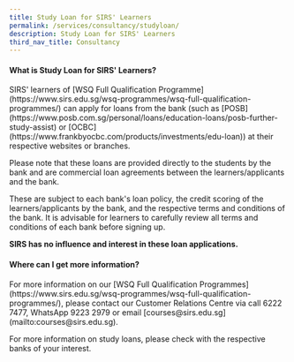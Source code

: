 ```yaml
---
title: Study Loan for SIRS' Learners
permalink: /services/consultancy/studyloan/
description: Study Loan for SIRS' Learners
third_nav_title: Consultancy
---
```

<h4>What is Study Loan for SIRS' Learners?</h4>
SIRS' learners of [WSQ Full Qualification Programme](https://www.sirs.edu.sg/wsq-programmes/wsq-full-qualification-programmes/) can apply for loans from the bank (such as [POSB](https://www.posb.com.sg/personal/loans/education-loans/posb-further-study-assist) or [OCBC](https://www.frankbyocbc.com/products/investments/edu-loan)) at their respective websites or branches.

Please note that these loans are provided directly to the students by the bank and are commercial loan agreements between the learners/applicants and the bank. 

These are subject to each bank's loan policy, the credit scoring of the learners/applicants by the bank, and the respective terms and conditions of the bank. It is advisable for learners to carefully review all terms and conditions of each bank before signing up. 

<b>SIRS has no influence and interest in these loan applications.</b>

<h4>Where can I get more information?</h4>
For more information on our [WSQ Full Qualification Programmes](https://www.sirs.edu.sg/wsq-programmes/wsq-full-qualification-programmes/), please contact our Customer Relations Centre via call 6222 7477, WhatsApp 9223 2979 or email [courses@sirs.edu.sg](mailto:courses@sirs.edu.sg).

For more information on study loans, please check with the respective banks of your interest.